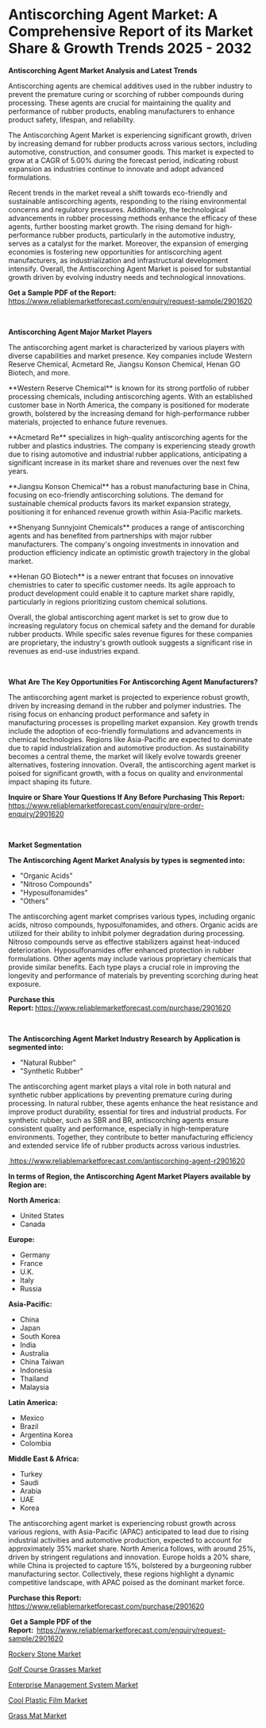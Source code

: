 <p><h1>Antiscorching Agent Market: A Comprehensive Report of its Market Share & Growth Trends 2025 - 2032</h1></p><p><strong>Antiscorching Agent Market Analysis and Latest Trends</strong></p>
<p><p>Antiscorching agents are chemical additives used in the rubber industry to prevent the premature curing or scorching of rubber compounds during processing. These agents are crucial for maintaining the quality and performance of rubber products, enabling manufacturers to enhance product safety, lifespan, and reliability. </p><p>The Antiscorching Agent Market is experiencing significant growth, driven by increasing demand for rubber products across various sectors, including automotive, construction, and consumer goods. This market is expected to grow at a CAGR of 5.00% during the forecast period, indicating robust expansion as industries continue to innovate and adopt advanced formulations.</p><p>Recent trends in the market reveal a shift towards eco-friendly and sustainable antiscorching agents, responding to the rising environmental concerns and regulatory pressures. Additionally, the technological advancements in rubber processing methods enhance the efficacy of these agents, further boosting market growth. The rising demand for high-performance rubber products, particularly in the automotive industry, serves as a catalyst for the market. Moreover, the expansion of emerging economies is fostering new opportunities for antiscorching agent manufacturers, as industrialization and infrastructural development intensify. Overall, the Antiscorching Agent Market is poised for substantial growth driven by evolving industry needs and technological innovations.</p></p>
<p><strong>Get a Sample PDF of the Report:&nbsp;</strong> <a href="https://www.reliablemarketforecast.com/enquiry/request-sample/2901620?utm_campaign=1890&utm_medium=2&utm_source=Github&utm_content=ia&utm_term=16032025&utm_id=antiscorching-agent">https://www.reliablemarketforecast.com/enquiry/request-sample/2901620</a></p>
<p>&nbsp;</p>
<p><strong>Antiscorching Agent Major Market Players</strong></p>
<p><p>The antiscorching agent market is characterized by various players with diverse capabilities and market presence. Key companies include Western Reserve Chemical, Acmetard Re, Jiangsu Konson Chemical, Henan GO Biotech, and more.</p><p>**Western Reserve Chemical** is known for its strong portfolio of rubber processing chemicals, including antiscorching agents. With an established customer base in North America, the company is positioned for moderate growth, bolstered by the increasing demand for high-performance rubber materials, projected to enhance future revenues.</p><p>**Acmetard Re** specializes in high-quality antiscorching agents for the rubber and plastics industries. The company is experiencing steady growth due to rising automotive and industrial rubber applications, anticipating a significant increase in its market share and revenues over the next few years.</p><p>**Jiangsu Konson Chemical** has a robust manufacturing base in China, focusing on eco-friendly antiscorching solutions. The demand for sustainable chemical products favors its market expansion strategy, positioning it for enhanced revenue growth within Asia-Pacific markets.</p><p>**Shenyang Sunnyjoint Chemicals** produces a range of antiscorching agents and has benefited from partnerships with major rubber manufacturers. The company's ongoing investments in innovation and production efficiency indicate an optimistic growth trajectory in the global market.</p><p>**Henan GO Biotech** is a newer entrant that focuses on innovative chemistries to cater to specific customer needs. Its agile approach to product development could enable it to capture market share rapidly, particularly in regions prioritizing custom chemical solutions.</p><p>Overall, the global antiscorching agent market is set to grow due to increasing regulatory focus on chemical safety and the demand for durable rubber products. While specific sales revenue figures for these companies are proprietary, the industry's growth outlook suggests a significant rise in revenues as end-use industries expand.</p></p>
<p>&nbsp;</p>
<p><strong>What Are The Key Opportunities For Antiscorching Agent Manufacturers?</strong></p>
<p><p>The antiscorching agent market is projected to experience robust growth, driven by increasing demand in the rubber and polymer industries. The rising focus on enhancing product performance and safety in manufacturing processes is propelling market expansion. Key growth trends include the adoption of eco-friendly formulations and advancements in chemical technologies. Regions like Asia-Pacific are expected to dominate due to rapid industrialization and automotive production. As sustainability becomes a central theme, the market will likely evolve towards greener alternatives, fostering innovation. Overall, the antiscorching agent market is poised for significant growth, with a focus on quality and environmental impact shaping its future.</p></p>
<p><strong>Inquire or Share Your Questions If Any Before Purchasing This Report:</strong> <a href="https://www.reliablemarketforecast.com/enquiry/pre-order-enquiry/2901620?utm_campaign=1890&utm_medium=2&utm_source=Github&utm_content=ia&utm_term=16032025&utm_id=antiscorching-agent">https://www.reliablemarketforecast.com/enquiry/pre-order-enquiry/2901620</a></p>
<p>&nbsp;</p>
<p><strong>Market Segmentation</strong></p>
<p><strong>The Antiscorching Agent Market Analysis by types is segmented into:</strong></p>
<p><ul><li>"Organic Acids"</li><li>"Nitroso Compounds"</li><li>"Hyposulfonamides"</li><li>"Others"</li></ul></p>
<p><p>The antiscorching agent market comprises various types, including organic acids, nitroso compounds, hyposulfonamides, and others. Organic acids are utilized for their ability to inhibit polymer degradation during processing. Nitroso compounds serve as effective stabilizers against heat-induced deterioration. Hyposulfonamides offer enhanced protection in rubber formulations. Other agents may include various proprietary chemicals that provide similar benefits. Each type plays a crucial role in improving the longevity and performance of materials by preventing scorching during heat exposure.</p></p>
<p><strong>Purchase this Report:&nbsp;</strong><a href="https://www.reliablemarketforecast.com/purchase/2901620?utm_campaign=1890&utm_medium=2&utm_source=Github&utm_content=ia&utm_term=16032025&utm_id=antiscorching-agent">https://www.reliablemarketforecast.com/purchase/2901620</a></p>
<p>&nbsp;</p>
<p><strong>The Antiscorching Agent Market Industry Research by Application is segmented into:</strong></p>
<p><ul><li>"Natural Rubber"</li><li>"Synthetic Rubber"</li></ul></p>
<p><p>The antiscorching agent market plays a vital role in both natural and synthetic rubber applications by preventing premature curing during processing. In natural rubber, these agents enhance the heat resistance and improve product durability, essential for tires and industrial products. For synthetic rubber, such as SBR and BR, antiscorching agents ensure consistent quality and performance, especially in high-temperature environments. Together, they contribute to better manufacturing efficiency and extended service life of rubber products across various industries.</p></p>
<p><a href="https://www.reliablemarketforecast.com/antiscorching-agent-r2901620?utm_campaign=1890&utm_medium=2&utm_source=Github&utm_content=ia&utm_term=16032025&utm_id=antiscorching-agent">&nbsp;https://www.reliablemarketforecast.com/antiscorching-agent-r2901620</a></p>
<p><strong>In terms of Region, the Antiscorching Agent Market Players available by Region are:</strong></p>
<p>
    <p> <strong> North America: </strong>
        <ul>
            <li>United States</li>
            <li>Canada</li>
        </ul>
        </p> 
    <p> <strong> Europe: </strong>
        <ul>
            <li>Germany</li>
            <li>France</li>
            <li>U.K.</li>
            <li>Italy</li>
            <li>Russia</li>
        </ul>
        </p> 
    <p> <strong> Asia-Pacific: </strong>
        <ul>
            <li>China</li>
            <li>Japan</li>
            <li>South Korea</li>
            <li>India</li>
            <li>Australia</li>
            <li>China Taiwan</li>
            <li>Indonesia</li>
            <li>Thailand</li>
            <li>Malaysia</li>
        </ul>
        </p> 
    <p> <strong> Latin America: </strong>
        <ul>
            <li>Mexico</li>
            <li>Brazil</li>
            <li>Argentina Korea</li>
            <li>Colombia</li>
        </ul>
        </p> 
    <p> <strong> Middle East & Africa: </strong>
        <ul>
            <li>Turkey</li>
            <li>Saudi</li>
            <li>Arabia</li>
            <li>UAE</li>
            <li>Korea</li>
        </ul>
    </p>
    </p>
<p><p>The antiscorching agent market is experiencing robust growth across various regions, with Asia-Pacific (APAC) anticipated to lead due to rising industrial activities and automotive production, expected to account for approximately 35% market share. North America follows, with around 25%, driven by stringent regulations and innovation. Europe holds a 20% share, while China is projected to capture 15%, bolstered by a burgeoning rubber manufacturing sector. Collectively, these regions highlight a dynamic competitive landscape, with APAC poised as the dominant market force.</p></p>
<p><strong>Purchase this Report: </strong><a href="https://www.reliablemarketforecast.com/purchase/2901620?utm_campaign=1890&utm_medium=2&utm_source=Github&utm_content=ia&utm_term=16032025&utm_id=antiscorching-agent">https://www.reliablemarketforecast.com/purchase/2901620</a></p>
<p>&nbsp;<strong>Get a Sample PDF of the Report:&nbsp;&nbsp;</strong><a href="https://www.reliablemarketforecast.com/enquiry/request-sample/2901620?utm_campaign=1890&utm_medium=2&utm_source=Github&utm_content=ia&utm_term=16032025&utm_id=antiscorching-agent">https://www.reliablemarketforecast.com/enquiry/request-sample/2901620</a></p>
<p><strong></strong></p>
<p><p><a href="https://github.com/vestadjogile/Market-Research-Report-List-1/blob/main/rockery-stone-market.md?utm_campaign=1890&utm_medium=2&utm_source=Github&utm_content=ia&utm_term=16032025&utm_id=antiscorching-agent">Rockery Stone Market</a></p><p><a href="https://github.com/lelahokendo/Market-Research-Report-List-1/blob/main/golf-course-grasses-market.md?utm_campaign=1890&utm_medium=2&utm_source=Github&utm_content=ia&utm_term=16032025&utm_id=antiscorching-agent">Golf Course Grasses Market</a></p><p><a href="https://github.com/eskelimaksic/Market-Research-Report-List-1/blob/main/enterprise-management-system-market.md?utm_campaign=1890&utm_medium=2&utm_source=Github&utm_content=ia&utm_term=16032025&utm_id=antiscorching-agent">Enterprise Management System Market</a></p><p><a href="https://github.com/hatlepigna2s/Market-Research-Report-List-1/blob/main/cool-plastic-film-market.md?utm_campaign=1890&utm_medium=2&utm_source=Github&utm_content=ia&utm_term=16032025&utm_id=antiscorching-agent">Cool Plastic Film Market</a></p><p><a href="https://github.com/wantadhagino/Market-Research-Report-List-1/blob/main/grass-mat-market.md?utm_campaign=1890&utm_medium=2&utm_source=Github&utm_content=ia&utm_term=16032025&utm_id=antiscorching-agent">Grass Mat Market</a></p></p>